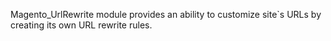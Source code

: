 Magento_UrlRewrite module provides an ability to customize site`s URLs by creating its own URL rewrite rules.
